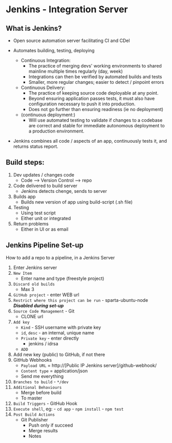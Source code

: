 # Jenkins - Integration Server

## What is Jenkins?

- Open source automation server facilitating CI and CDel
- Automates building, testing, deploying
	- Continuous Integration: 
		- The practice of merging devs' working environments to shared mainline multiple times regularly (day, week)
		- Integrations can then be verified by automated builds and tests
		- Smaller, more regular changes; easier to detect / pinpoint errors
	- Continuous Delivery:
		- The practice of keeping source code deployable at any point.
		- Beyond ensuring application passes tests, it must also have configuration necessary to push it into production.
		- Does not go further than ensuring readiness (ie no deployment)
	- (continuous deployment:)
		- Will use automated testing to validate if changes to a codebase are correct and stable for immediate autonomous deployment to a production environment.


- Jenkins combines all code / aspects of an app, continuously tests it, and returns status report.

## Build steps:

1) Dev updates / changes code
	- Code --> Version Control --> repo
2) Code delivered to build server
	- Jenkins detects chenge, sends to server
3) Builds app
	- Builds new version of app using build-script (.sh file)
4) Testing
	- Using test script
	- Either unit or integrated
5) Return problems
	- Either in UI or as email



## Jenkins Pipeline Set-up

How to add a repo to a pipeline, in a Jenkins Server

1) Enter Jenkins server
2) `New Item`
	- Enter name and type (freestyle project)
3) `Discard old builds` 
	- Max 3
4) `GitHub project` - enter WEB url
5) `Restrict where this project can be run` - sparta-ubuntu-node
	***Disabled during set-up***
6) `Source Code Management` - Git
	- CLONE url
7) `Add key`
	- `Kind` - SSH username with private key
	- `id`, `desc` - an internal, unique name
	- `Private key` - enter directly
		- jenkins / idrsa
	- `ADD`
8) Add new key (public) to GitHub, if not there
9) GitHub Webhooks
	- `Payload URL` = http://[Public IP Jenkins server]/github-webhook/
	- `Content type` = application/json
	- Send me everything
9) `Branches to build` - `*/dev`
10) `Additional Behaviours`
	- Merge before build
	- To master
11) `Build Triggers` - GitHub Hook
12) `Execute shell`, eg:
		- `cd app`
		- `npm install`
		- `npm test`
13) `Post Build Actions`
	- Git Publisher
		- Push only if succeed
		- Merge results
		- Notes